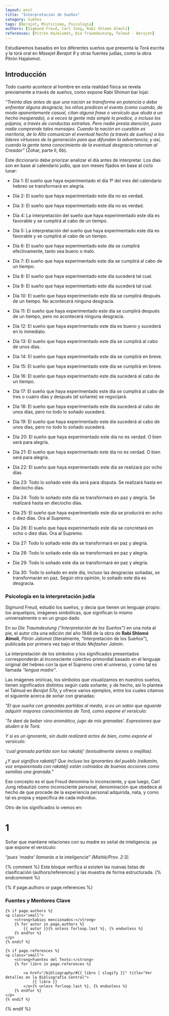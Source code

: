```yaml
---
layout: post
title: "Interpretación de Sueños"
category: Sueños
tags: [Berajot, Misticismo, Psicología]
authors: [Sigmund Freud, Carl Jung, Rabí Shlomó Almolí]
references: [Pitrón HaJalomót, Die Traumdeutung, Talmud - Berajot]
---
```

Estudiaremos basados en los diferentes sueños que presenta la Torá escrita y  la torá oral en _Masejet Berajot 9_ y otras fuentes judías, como la obra Pitrón Hajalomot.

## Introducción



Todo cuanto acontece al hombre en esta realidad física se revela previamente a través de sueños, como expone Rabi Shimon bar Iojai:

_“Treinta días antes de que una nación se transforme en potencia o deba enfrentar alguna desgracia, los niños predicen el evento (como cuando, de modo aparentemente casual, citan alguna frase o versículo que aluda a un hecho inesperado), o a veces la gente más simple lo predice, o incluso los pájaros, a través de conductas extrañas. Pero nadie presta atención, pues nadie comprende tales mensajes. Cuando la nación en cuestión es meritoria, de lo Alto comunican el eventual hecho (a través de sueños) a los líderes virtuosos de la generación para que difundan la advertencia; y así, cuando la gente toma conocimiento de la eventual desgracia retornan al Creador”_ (Zohar, parte II, 6b).

Este diccionario debe priorizar analizar el día antes de interpretar. Los días son en base al calendario judío, que son meses fijados en base al ciclo lunar:


* Día 1: El sueño que haya experimentado el día 1º del mes del calendario hebreo se transformará en alegría.

* Día 2: El sueño que haya experimentado este día no es verdad.

* Día 3: El sueño que haya experimentado este día no es verdad.

* Día 4: La interpretación del sueño que haya experimentado este día es favorable y se cumplirá al cabo de un tiempo.

* Día 5: La interpretación del sueño que haya experimentado este día es favorable y se cumplirá al cabo de un tiempo.

* Día 6: El sueño que haya experimentado este día se cumplirá efectivamente, tanto sea bueno o malo.

* Día 7: El sueño que haya experimentado este día se cumplirá al cabo de un tiempo.

* Día 8: El sueño que haya experimentado este día sucederá tal cual.

* Día 9: El sueño que haya experimentado este día sucederá tal cual.

* Día 10: El sueño que haya experimentado este día se cumplirá después de un tiempo. No acontecerá ninguna desgracia.

* Día 11: El sueño que haya experimentado este día se cumplirá después de un tiempo, pero no acontecerá ninguna desgracia.

* Día 12: El sueño que haya experimentado este día es bueno y sucederá en lo inmediato.

* Día 13: El sueño que haya experimentado este día se cumplirá al cabo de unos días.

* Día 14: El sueño que haya experimentado este día se cumplirá en breve.

* Día 15: El sueño que haya experimentado este día se cumplirá en breve.

* Día 16: El sueño que haya experimentado este día sucederá al cabo de un tiempo.

* Día 17: El sueño que haya experimentado este día se cumplirá al cabo de tres o cuatro días y después (el soñante) se regocijará.

* Día 18: El sueño que haya experimentado este día sucederá al cabo de unos días, pero no todo lo soñado sucederá.

* Día 19: El sueño que haya experimentado este día sucederá al cabo de unos días, pero no todo lo soñado sucederá.

* Día 20: El sueño que haya experimentado este día no es verdad. O bien será para alegría.

* Día 21: El sueño que haya experimentado este día no es verdad. O bien será para alegría.

* Día 22: El sueño que haya experimentado este día se realizará por ocho días.

* Día 23: Todo lo soñado este día será para disputa. Se realizará hasta en dieciocho días.

* Día 24: Todo lo soñado este día se transformará en paz y alegría. Se realizará hasta en dieciocho días.

* Día 25: El sueño que haya experimentado este día se producirá en ocho o diez días. Ora al Supremo.

* Día 26: El sueño que haya
experimentado este día se concretará en ocho o diez días. Ora al Supremo.

* Día 27: Todo lo soñado este día se transformará en paz y alegría.

* Día 28: Todo lo soñado este día se transformará en paz y alegría.

* Día 29: Todo lo soñado este día se transformará en paz y alegría.

* Día 30: Todo lo soñado en este día, incluso las desgracias soñadas, se transformarán en paz. Según otra opinión, lo soñado este día es desgracia.

### Psicología en la interpretación judía

Sigmund Freud, estudió los sueños, y decia que tienen un lenguaje propio: los arquetipos, imágenes simbólicas, que significan lo mismo universalmente o en un grupo dado.

En su _Die Traumdeutung (“Interpretación de los Sueños”)_ en una nota al pie, el autor cita una edición del año 1848 de la obra de **Rabi Shlomó Almoli**, _Pitrón Jalomot_ (literalmente, “Interpretación de los Sueños”), publicada por primera vez bajo el título _Mefasher Jalmin_.

La interpretación de los símbolos y los significados presentados corresponderán al inconsciente colectivo primordial basado en el lenguaje original del hebreo con la que el Supremo creó el universo, y como tal es llamada _“lengua madre”_.

Las imágenes oníricas, los símbolos que visualizamos en nuestros sueños, tienen significados distintos según cada soñante; y de hecho, así lo plantea el Talmud en _Berajot 57a_, y ofrece varios ejemplos, entre los cuales citamos el siguiente acerca de soñar con granadas:

_"El que sueña con granadas partidas al medio, si es un sabio que aguarde adquirir mayores conocimientos de Torá, como expone el versículo:_

_'Te daré de beber vino aromático, jugo de mis granadas'. Expresiones que aluden a la Torá._

_Y si es un ignorante, sin duda realizará actos de bien, como expone el versículo:_

_'cual granada partida son tus rakatéj' (textualmente sienes o mejillas)._

_¿Y qué significa rakatéj? Que incluso los ignorantes del pueblo (reikaním, voz emparentada con rakatéj) están colmados de buenas acciones como semillas una granada."_

Ese concepto es el que Freud denomina lo inconsciente, y que luego, Carl Jung rebautizó como inconsciente personal, denominación que obedece al hecho de que procede de la experiencia personal adquirida, nata, y como tal es propia y específica de cada individuo.

Otro de los significados lo vemos en:

1
===
Soñar que mantiene relaciones con su madre es señal de inteligencia. ya que expone el versículo:

_“pues ‘madre’ llamarás a la inteligencia” (Mishlé/Prov. 2:3)._

{% comment %}
    Este bloque verifica si existen las nuevas listas de clasificación (authors/references)
    y las muestra de forma estructurada.
{% endcomment %}

{% if page.authors or page.references %}
<div class="post-references mt-5 pt-3 border-top">
    <h3>Fuentes y Mentores Clave</h3>

    {% if page.authors %}
    <p class="small">
        <strong>Sabios mencionados:</strong>
        {% for autor in page.authors %}
            {{ autor }}{% unless forloop.last %}, {% endunless %}
        {% endfor %}
    </p>
    {% endif %}

    {% if page.references %}
    <p class="small">
        <strong>Fuentes del Texto:</strong>
        {% for libro in page.references %}

            <a href="/bibliography/#{{ libro | slugify }}" title="Ver detalles en la Bibliografía Central">
                {{ libro }}
            </a>{% unless forloop.last %}, {% endunless %}
        {% endfor %}
    </p>
    {% endif %}

</div>
{% endif %}
